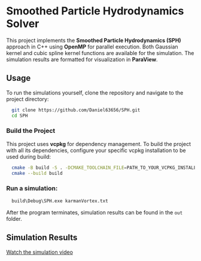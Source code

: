 # Smoothed Particle Hydrodynamics Solver

This project implements the **Smoothed Particle Hydrodynamics (SPH)** approach in C++ using **OpenMP** for parallel execution.
Both Gaussian kernel and cubic spline kernel functions are available for the simulation.
The simulation results are formatted for visualization in **ParaView**.

## Usage

To run the simulations yourself, clone the repository and navigate to the project directory:
```bash
  git clone https://github.com/Daniel63656/SPH.git
  cd SPH
  ```
### Build the Project
This project uses **vcpkg** for dependency management. To build the project with all its dependencies, configure your
specific vcpkg installation to be used during build:
```bash
  cmake -B build -S . -DCMAKE_TOOLCHAIN_FILE=PATH_TO_YOUR_VCPKG_INSTALL/scripts/buildsystems/vcpkg.cmake
  cmake --build build
  ```
### Run a simulation:
```bash
  build\Debug\SPH.exe karmanVortex.txt
 ```
After the program terminates, simulation results can be found in the `out` folder.

## Simulation Results

[Watch the simulation video](docs/karmanVortex.mp4)